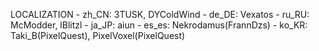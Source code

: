 LOCALIZATION
	- zh_CN: 3TUSK, DYColdWind
	- de_DE: Vexatos
	- ru_RU: McModder, lBlitzl
	- ja_JP: aiun
	- es_es: Nekrodamus(FrannDzs)
	- ko_KR: Taki_B(PixelQuest), PixelVoxel(PixelQuest)